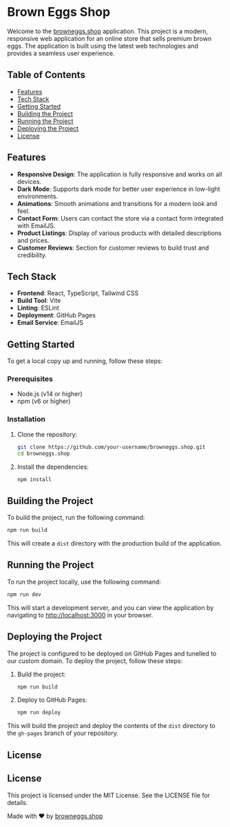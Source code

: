 # Brown Eggs Shop

Welcome to the [browneggs.shop](https://browneggs.shop) application. This project is a modern, responsive web application for an online store that sells premium brown eggs. The application is built using the latest web technologies and provides a seamless user experience.

## Table of Contents

- [Features](#features)
- [Tech Stack](#tech-stack)
- [Getting Started](#getting-started)
- [Building the Project](#building-the-project)
- [Running the Project](#running-the-project)
- [Deploying the Project](#deploying-the-project)
- [License](#license)

## Features

- **Responsive Design**: The application is fully responsive and works on all devices.
- **Dark Mode**: Supports dark mode for better user experience in low-light environments.
- **Animations**: Smooth animations and transitions for a modern look and feel.
- **Contact Form**: Users can contact the store via a contact form integrated with EmailJS.
- **Product Listings**: Display of various products with detailed descriptions and prices.
- **Customer Reviews**: Section for customer reviews to build trust and credibility.

## Tech Stack

- **Frontend**: React, TypeScript, Tailwind CSS
- **Build Tool**: Vite
- **Linting**: ESLint
- **Deployment**: GitHub Pages
- **Email Service**: EmailJS

## Getting Started

To get a local copy up and running, follow these steps:

### Prerequisites

- Node.js (v14 or higher)
- npm (v6 or higher)

### Installation

1. Clone the repository:
   ```sh
   git clone https://github.com/your-username/browneggs.shop.git
   cd browneggs.shop
   ```
2. Install the dependencies:
   ```sh
   npm install
   ```

## Building the Project

To build the project, run the following command:
```sh
npm run build
```
This will create a `dist` directory with the production build of the application.

## Running the Project

To run the project locally, use the following command:
```sh
npm run dev
```
This will start a development server, and you can view the application by navigating to [http://localhost:3000](http://localhost:3000) in your browser.

## Deploying the Project

The project is configured to be deployed on GitHub Pages and tunelled to our custom domain. To deploy the project, follow these steps:

1. Build the project:
   ```sh
   npm run build
   ```
2. Deploy to GitHub Pages:
   ```sh
   npm run deploy
   ```
This will build the project and deploy the contents of the `dist` directory to the `gh-pages` branch of your repository.

## License

## License

This project is licensed under the MIT License. See the LICENSE file for details.

Made with ❤️ by [browneggs.shop](https://browneggs.shop)

